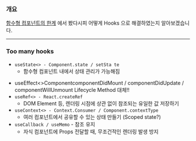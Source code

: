 ### 개요

[함수형 컴포넌트의 한계](함수형%20컴포넌트의%20한계.md) 에서 봤다시피 어떻게 Hooks 으로 해결하였는지 알아보겠습니다.

---
### Too many hooks
- `useState<> - Component.state / setSta te`
	- 함수형 컴포넌트 내에서 상태 관리가 가능해짐
* useEffect<>ComponentcomponentDidMount / componentDidUpdate / componentWillUnmount Lifecycle Method 대체!!
* `useRef<> - React.createRef`
	* DOM Element 등, 렌더링 시점에 상관 없이 참조되는 유일한 값 저장하기
* `useContext<> - Context.Consumer / Component.contextType`
	* 여러 컴포넌트에서 공유할 수 있는 상태 만들기 (Scoped state?)
* `useCallback / useMemo` - 참조 유지
	* 자식 컴포넌트에 Props 전달할 때, 무조건적인 렌더링 발생 방지

